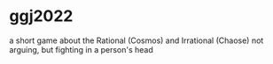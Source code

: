 # ggj2022
a short game about the Rational (Cosmos) and Irrational (Chaose) not arguing, but fighting in a person's head
